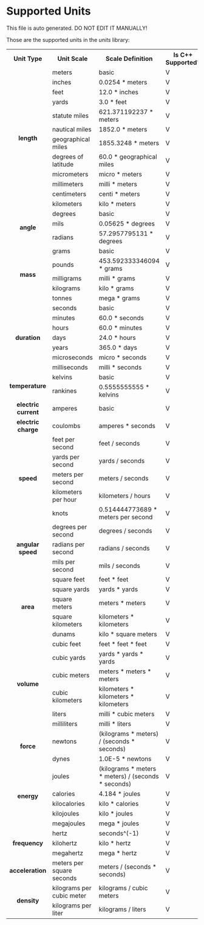 # Supported Units

This file is auto generated.
DO NOT EDIT IT MANUALLY!


Those are the supported units in the *units* library:

<table>
	<tr>
		<th>
			Unit Type
		</th>
		<th>
			Unit Scale
		</th>
		<th>
			Scale Definition
		</th>
		<th>
			Is C++ Supported?
		</th>
		<th>
			Is Java Supported?
		</th>
	</tr>
	<tr>
		<td rowspan=12 style="text-align:center; vertical-align:middle;font-weight:bold">
			length
		</td>
		<td>meters</td>
		<td>basic</td>
		<td>V</td>
		<td>V</td>
	</tr>
	<tr><td>inches</td>
	<td>0.0254 * meters</td>
	<td>V</td>
	<td>V</td></tr>
	<tr><td>feet</td>
	<td>12.0 * inches</td>
	<td>V</td>
	<td>V</td></tr>
	<tr><td>yards</td>
	<td>3.0 * feet</td>
	<td>V</td>
	<td>V</td></tr>
	<tr><td>statute miles</td>
	<td>621.371192237 * meters</td>
	<td>V</td>
	<td>V</td></tr>
	<tr><td>nautical miles</td>
	<td>1852.0 * meters</td>
	<td>V</td>
	<td>V</td></tr>
	<tr><td>geographical miles</td>
	<td>1855.3248 * meters</td>
	<td>V</td>
	<td>V</td></tr>
	<tr><td>degrees of latitude</td>
	<td>60.0 * geographical miles</td>
	<td>V</td>
	<td>V</td></tr>
	<tr><td>micrometers</td>
	<td>micro * meters</td>
	<td>V</td>
	<td>V</td></tr>
	<tr><td>millimeters</td>
	<td>milli * meters</td>
	<td>V</td>
	<td>V</td></tr>
	<tr><td>centimeters</td>
	<td>centi * meters</td>
	<td>V</td>
	<td>V</td></tr>
	<tr><td>kilometers</td>
	<td>kilo * meters</td>
	<td>V</td>
	<td>V</td></tr>
	<tr>
		<td rowspan=3 style="text-align:center; vertical-align:middle;font-weight:bold">
			angle
		</td>
		<td>degrees</td>
		<td>basic</td>
		<td>V</td>
		<td>V</td>
	</tr>
	<tr><td>mils</td>
	<td>0.05625 * degrees</td>
	<td>V</td>
	<td>V</td></tr>
	<tr><td>radians</td>
	<td>57.2957795131 * degrees</td>
	<td>V</td>
	<td>V</td></tr>
	<tr>
		<td rowspan=5 style="text-align:center; vertical-align:middle;font-weight:bold">
			mass
		</td>
		<td>grams</td>
		<td>basic</td>
		<td>V</td>
		<td>V</td>
	</tr>
	<tr><td>pounds</td>
	<td>453.592333346094 * grams</td>
	<td>V</td>
	<td>V</td></tr>
	<tr><td>milligrams</td>
	<td>milli * grams</td>
	<td>V</td>
	<td>V</td></tr>
	<tr><td>kilograms</td>
	<td>kilo * grams</td>
	<td>V</td>
	<td>V</td></tr>
	<tr><td>tonnes</td>
	<td>mega * grams</td>
	<td>V</td>
	<td>V</td></tr>
	<tr>
		<td rowspan=7 style="text-align:center; vertical-align:middle;font-weight:bold">
			duration
		</td>
		<td>seconds</td>
		<td>basic</td>
		<td>V</td>
		<td>V</td>
	</tr>
	<tr><td>minutes</td>
	<td>60.0 * seconds</td>
	<td>V</td>
	<td>V</td></tr>
	<tr><td>hours</td>
	<td>60.0 * minutes</td>
	<td>V</td>
	<td>V</td></tr>
	<tr><td>days</td>
	<td>24.0 * hours</td>
	<td>V</td>
	<td>V</td></tr>
	<tr><td>years</td>
	<td>365.0 * days</td>
	<td>V</td>
	<td>V</td></tr>
	<tr><td>microseconds</td>
	<td>micro * seconds</td>
	<td>V</td>
	<td>V</td></tr>
	<tr><td>milliseconds</td>
	<td>milli * seconds</td>
	<td>V</td>
	<td>V</td></tr>
	<tr>
		<td rowspan=2 style="text-align:center; vertical-align:middle;font-weight:bold">
			temperature
		</td>
		<td>kelvins</td>
		<td>basic</td>
		<td>V</td>
		<td>V</td>
	</tr>
	<tr><td>rankines</td>
	<td>0.5555555555 * kelvins</td>
	<td>V</td>
	<td>V</td></tr>
	<tr>
		<td rowspan=1 style="text-align:center; vertical-align:middle;font-weight:bold">
			electric current
		</td>
		<td>amperes</td>
		<td>basic</td>
		<td>V</td>
		<td>V</td>
	</tr>
	<tr>
		<td rowspan=1 style="text-align:center; vertical-align:middle;font-weight:bold">
			electric charge
		</td>
		<td>coulombs</td>
		<td>amperes * seconds</td>
		<td>V</td>
		<td>V</td>
	</tr>
	<tr>
		<td rowspan=5 style="text-align:center; vertical-align:middle;font-weight:bold">
			speed
		</td>
		<td>feet per second</td>
		<td>feet / seconds</td>
		<td>V</td>
		<td>V</td>
	</tr>
	<tr><td>yards per second</td>
	<td>yards / seconds</td>
	<td>V</td>
	<td>V</td></tr>
	<tr><td>meters per second</td>
	<td>meters / seconds</td>
	<td>V</td>
	<td>V</td></tr>
	<tr><td>kilometers per hour</td>
	<td>kilometers / hours</td>
	<td>V</td>
	<td>V</td></tr>
	<tr><td>knots</td>
	<td>0.514444773689 * meters per second</td>
	<td>V</td>
	<td>V</td></tr>
	<tr>
		<td rowspan=3 style="text-align:center; vertical-align:middle;font-weight:bold">
			angular speed
		</td>
		<td>degrees per second</td>
		<td>degrees / seconds</td>
		<td>V</td>
		<td>V</td>
	</tr>
	<tr><td>radians per second</td>
	<td>radians / seconds</td>
	<td>V</td>
	<td>V</td></tr>
	<tr><td>mils per second</td>
	<td>mils / seconds</td>
	<td>V</td>
	<td>V</td></tr>
	<tr>
		<td rowspan=5 style="text-align:center; vertical-align:middle;font-weight:bold">
			area
		</td>
		<td>square feet</td>
		<td>feet * feet</td>
		<td>V</td>
		<td>V</td>
	</tr>
	<tr><td>square yards</td>
	<td>yards * yards</td>
	<td>V</td>
	<td>V</td></tr>
	<tr><td>square meters</td>
	<td>meters * meters</td>
	<td>V</td>
	<td>V</td></tr>
	<tr><td>square kilometers</td>
	<td>kilometers * kilometers</td>
	<td>V</td>
	<td>V</td></tr>
	<tr><td>dunams</td>
	<td>kilo * square meters</td>
	<td>V</td>
	<td>V</td></tr>
	<tr>
		<td rowspan=6 style="text-align:center; vertical-align:middle;font-weight:bold">
			volume
		</td>
		<td>cubic feet</td>
		<td>feet * feet * feet</td>
		<td>V</td>
		<td>V</td>
	</tr>
	<tr><td>cubic yards</td>
	<td>yards * yards * yards</td>
	<td>V</td>
	<td>V</td></tr>
	<tr><td>cubic meters</td>
	<td>meters * meters * meters</td>
	<td>V</td>
	<td>V</td></tr>
	<tr><td>cubic kilometers</td>
	<td>kilometers * kilometers * kilometers</td>
	<td>V</td>
	<td>V</td></tr>
	<tr><td>liters</td>
	<td>milli * cubic meters</td>
	<td>V</td>
	<td>V</td></tr>
	<tr><td>milliliters</td>
	<td>milli * liters</td>
	<td>V</td>
	<td>V</td></tr>
	<tr>
		<td rowspan=2 style="text-align:center; vertical-align:middle;font-weight:bold">
			force
		</td>
		<td>newtons</td>
		<td>(kilograms * meters) / (seconds * seconds)</td>
		<td>V</td>
		<td>V</td>
	</tr>
	<tr><td>dynes</td>
	<td>1.0E-5 * newtons</td>
	<td>V</td>
	<td>V</td></tr>
	<tr>
		<td rowspan=5 style="text-align:center; vertical-align:middle;font-weight:bold">
			energy
		</td>
		<td>joules</td>
		<td>(kilograms * meters * meters) / (seconds * seconds)</td>
		<td>V</td>
		<td>V</td>
	</tr>
	<tr><td>calories</td>
	<td>4.184 * joules</td>
	<td>V</td>
	<td>V</td></tr>
	<tr><td>kilocalories</td>
	<td>kilo * calories</td>
	<td>V</td>
	<td>V</td></tr>
	<tr><td>kilojoules</td>
	<td>kilo * joules</td>
	<td>V</td>
	<td>V</td></tr>
	<tr><td>megajoules</td>
	<td>mega * joules</td>
	<td>V</td>
	<td>V</td></tr>
	<tr>
		<td rowspan=3 style="text-align:center; vertical-align:middle;font-weight:bold">
			frequency
		</td>
		<td>hertz</td>
		<td>seconds^(-1)</td>
		<td>V</td>
		<td>V</td>
	</tr>
	<tr><td>kilohertz</td>
	<td>kilo * hertz</td>
	<td>V</td>
	<td>V</td></tr>
	<tr><td>megahertz</td>
	<td>mega * hertz</td>
	<td>V</td>
	<td>V</td></tr>
	<tr>
		<td rowspan=1 style="text-align:center; vertical-align:middle;font-weight:bold">
			acceleration
		</td>
		<td>meters per square seconds</td>
		<td>meters / (seconds * seconds)</td>
		<td>V</td>
		<td>V</td>
	</tr>
	<tr>
		<td rowspan=2 style="text-align:center; vertical-align:middle;font-weight:bold">
			density
		</td>
		<td>kilograms per cubic meter</td>
		<td>kilograms / cubic meters</td>
		<td>V</td>
		<td>V</td>
	</tr>
	<tr><td>kilograms per liter</td>
	<td>kilograms / liters</td>
	<td>V</td>
	<td>V</td></tr>


</table>
